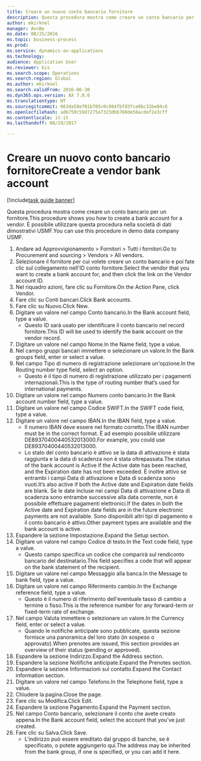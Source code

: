 ```yaml
--- 
title: Creare un nuovo conto bancario fornitore
description: Questa procedura mostra come creare un conto bancario per un fornitore.
author: mkirknel
manager: AnnBe
ms.date: 08/25/2016
ms.topic: business-process
ms.prod: 
ms.service: dynamics-ax-applications
ms.technology: 
audience: Application User
ms.reviewer: bis
ms.search.scope: Operations
ms.search.region: Global
ms.author: mkirknel
ms.search.validFrom: 2016-06-30
ms.dyn365.ops.version: AX 7.0.0
ms.translationtype: HT
ms.sourcegitcommit: 663da58ef01b705c0c984fbfd3fce8bc31be04c6
ms.openlocfilehash: adb759c59d7275e7323dbb760de56acdef2e3cff
ms.contentlocale: it-it
ms.lasthandoff: 08/29/2017

---
```

# <a name="create-a-vendor-bank-account"></a><span data-ttu-id="3db7d-103">Creare un nuovo conto bancario fornitore</span><span class="sxs-lookup"><span data-stu-id="3db7d-103">Create a vendor bank account</span></span>

[!include[task guide banner](../../includes/task-guide-banner.md)]

<span data-ttu-id="3db7d-104">Questa procedura mostra come creare un conto bancario per un fornitore.</span><span class="sxs-lookup"><span data-stu-id="3db7d-104">This procedure shows you how to create a bank account for a vendor.</span></span> <span data-ttu-id="3db7d-105">È possibile utilizzare questa procedura nella società di dati dimostrativi USMF.</span><span class="sxs-lookup"><span data-stu-id="3db7d-105">You can use this procedure in demo data company USMF.</span></span>

1. <span data-ttu-id="3db7d-106">Andare ad Approvvigionamento > Fornitori > Tutti i fornitori.</span><span class="sxs-lookup"><span data-stu-id="3db7d-106">Go to Procurement and sourcing > Vendors > All vendors.</span></span>
2. <span data-ttu-id="3db7d-107">Selezionare il fornitore per cui volete creare un conto bancario e poi fate clic sul collegamento nell'ID conto fornitore.</span><span class="sxs-lookup"><span data-stu-id="3db7d-107">Select the vendor that you want to create a bank account for, and then click the link on the Vendor account ID.</span></span>
3. <span data-ttu-id="3db7d-108">Nel riquadro azioni, fare clic su Fornitore.</span><span class="sxs-lookup"><span data-stu-id="3db7d-108">On the Action Pane, click Vendor.</span></span>
4. <span data-ttu-id="3db7d-109">Fare clic su Conti bancari.</span><span class="sxs-lookup"><span data-stu-id="3db7d-109">Click Bank accounts.</span></span>
5. <span data-ttu-id="3db7d-110">Fare clic su Nuovo.</span><span class="sxs-lookup"><span data-stu-id="3db7d-110">Click New.</span></span>
6. <span data-ttu-id="3db7d-111">Digitare un valore nel campo Conto bancario.</span><span class="sxs-lookup"><span data-stu-id="3db7d-111">In the Bank account field, type a value.</span></span>
    * <span data-ttu-id="3db7d-112">Questo ID sarà usato per identificare il conto bancario nel record fornitore.</span><span class="sxs-lookup"><span data-stu-id="3db7d-112">This ID will be used to identify the bank account on the vendor record.</span></span>  
7. <span data-ttu-id="3db7d-113">Digitare un valore nel campo Nome.</span><span class="sxs-lookup"><span data-stu-id="3db7d-113">In the Name field, type a value.</span></span>
8. <span data-ttu-id="3db7d-114">Nel campo gruppi bancari immettere o selezionare un valore.</span><span class="sxs-lookup"><span data-stu-id="3db7d-114">In the Bank groups field, enter or select a value.</span></span>
9. <span data-ttu-id="3db7d-115">Nel campo Tipo di numero di registrazione selezionare un'opzione.</span><span class="sxs-lookup"><span data-stu-id="3db7d-115">In the Routing number type field, select an option.</span></span>
    * <span data-ttu-id="3db7d-116">Questo è il tipo di numero di registrazione utilizzato per i pagamenti internazionali.</span><span class="sxs-lookup"><span data-stu-id="3db7d-116">This is the type of routing number that’s used for international payments.</span></span>  
10. <span data-ttu-id="3db7d-117">Digitare un valore nel campo Numero conto bancario.</span><span class="sxs-lookup"><span data-stu-id="3db7d-117">In the Bank account number field, type a value.</span></span>
11. <span data-ttu-id="3db7d-118">Digitare un valore nel campo Codice SWIFT.</span><span class="sxs-lookup"><span data-stu-id="3db7d-118">In the SWIFT code field, type a value.</span></span>
12. <span data-ttu-id="3db7d-119">Digitare un valore nel campo IBAN.</span><span class="sxs-lookup"><span data-stu-id="3db7d-119">In the IBAN field, type a value.</span></span>
    * <span data-ttu-id="3db7d-120">Il numero IBAN deve essere nel formato corretto.</span><span class="sxs-lookup"><span data-stu-id="3db7d-120">The IBAN number must be in the correct format.</span></span> <span data-ttu-id="3db7d-121">È ad esempio possibile utilizzare DE89370400440532013000.</span><span class="sxs-lookup"><span data-stu-id="3db7d-121">For example, you could use DE89370400440532013000.</span></span>  
    * <span data-ttu-id="3db7d-122">Lo stato del conto bancario è attivo se la data di attivazione è stata raggiunta e la data di scadenza non è stata oltrepassata.</span><span class="sxs-lookup"><span data-stu-id="3db7d-122">The status of the bank account is Active if the Active date has been reached, and the Expiration date has not been exceeded.</span></span> <span data-ttu-id="3db7d-123">È inoltre attivo se entrambi i campi Data di attivazione e Data di scadenza sono vuoti.</span><span class="sxs-lookup"><span data-stu-id="3db7d-123">It’s also active if both the Active date and Expiration date fields are blank.</span></span> <span data-ttu-id="3db7d-124">Se le date incluse nei campi Data di attivazione e Data di scadenza sono entrambe successive alla data corrente, non è possibile effettuare pagamenti elettronici.</span><span class="sxs-lookup"><span data-stu-id="3db7d-124">If the dates in both the Active date and Expiration date fields are in the future electronic payments are not available.</span></span> <span data-ttu-id="3db7d-125">Sono disponibili altri tipi di pagamento e il conto bancario è attivo.</span><span class="sxs-lookup"><span data-stu-id="3db7d-125">Other payment types are available and the bank account is active.</span></span>  
13. <span data-ttu-id="3db7d-126">Espandere la sezione Impostazione.</span><span class="sxs-lookup"><span data-stu-id="3db7d-126">Expand the Setup section.</span></span>
14. <span data-ttu-id="3db7d-127">Digitare un valore nel campo Codice di testo.</span><span class="sxs-lookup"><span data-stu-id="3db7d-127">In the Text code field, type a value.</span></span>
    * <span data-ttu-id="3db7d-128">Questo campo specifica un codice che comparirà sul rendiconto bancario del destinatario.</span><span class="sxs-lookup"><span data-stu-id="3db7d-128">This field specifies a code that will appear on the bank statement of the recipient.</span></span>  
15. <span data-ttu-id="3db7d-129">Digitare un valore nel campo Messaggio alla banca.</span><span class="sxs-lookup"><span data-stu-id="3db7d-129">In the Message to bank field, type a value.</span></span>
16. <span data-ttu-id="3db7d-130">Digitare un valore nel campo Riferimento cambio.</span><span class="sxs-lookup"><span data-stu-id="3db7d-130">In the Exchange reference field, type a value.</span></span>
    * <span data-ttu-id="3db7d-131">Questo è il numero di riferimento dell'eventuale tasso di cambio a termine o fisso.</span><span class="sxs-lookup"><span data-stu-id="3db7d-131">This is the reference number for any forward-term or fixed-term rate of exchange.</span></span>  
17. <span data-ttu-id="3db7d-132">Nel campo Valuta immettere o selezionare un valore.</span><span class="sxs-lookup"><span data-stu-id="3db7d-132">In the Currency field, enter or select a value.</span></span>
    * <span data-ttu-id="3db7d-133">Quando le notifiche anticipate sono pubblicate, questa sezione fornisce una panoramica del loro stato (in sospeso o approvato).</span><span class="sxs-lookup"><span data-stu-id="3db7d-133">When prenotes are issued, this section provides an overview of their status (pending or approved).</span></span>  
18. <span data-ttu-id="3db7d-134">Espandere la sezione Indirizzo.</span><span class="sxs-lookup"><span data-stu-id="3db7d-134">Expand the Address section.</span></span>
19. <span data-ttu-id="3db7d-135">Espandere la sezione Notifiche anticipate.</span><span class="sxs-lookup"><span data-stu-id="3db7d-135">Expand the Prenotes section.</span></span>
20. <span data-ttu-id="3db7d-136">Espandere la sezione Informazioni sul contatto.</span><span class="sxs-lookup"><span data-stu-id="3db7d-136">Expand the Contact information section.</span></span>
21. <span data-ttu-id="3db7d-137">Digitare un valore nel campo Telefono.</span><span class="sxs-lookup"><span data-stu-id="3db7d-137">In the Telephone field, type a value.</span></span>
22. <span data-ttu-id="3db7d-138">Chiudere la pagina.</span><span class="sxs-lookup"><span data-stu-id="3db7d-138">Close the page.</span></span>
23. <span data-ttu-id="3db7d-139">Fare clic su Modifica.</span><span class="sxs-lookup"><span data-stu-id="3db7d-139">Click Edit.</span></span>
24. <span data-ttu-id="3db7d-140">Espandere la sezione Pagamento.</span><span class="sxs-lookup"><span data-stu-id="3db7d-140">Expand the Payment section.</span></span>
25. <span data-ttu-id="3db7d-141">Nel campo Conto bancario, selezionare il conto che avete creato appena.</span><span class="sxs-lookup"><span data-stu-id="3db7d-141">In the Bank  account field, select the account that you’ve just created.</span></span>
26. <span data-ttu-id="3db7d-142">Fare clic su Salva.</span><span class="sxs-lookup"><span data-stu-id="3db7d-142">Click Save.</span></span>
    * <span data-ttu-id="3db7d-143">L'indirizzo può essere ereditato dal gruppo di banche, se è specificato, o potete aggiungerlo qui.</span><span class="sxs-lookup"><span data-stu-id="3db7d-143">The address may be inherited from the bank group, if one is specified, or you can add it here.</span></span>  


